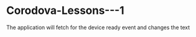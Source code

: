 # Corodova-Lessons---1 
The application will fetch for the device ready event  and changes the text

